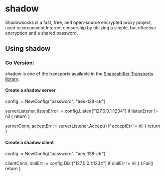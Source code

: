 # shadow

Shadowsocks is a fast, free, and open-source encrypted proxy project, used to circumvent Internet censorship by utilizing a simple, but effective encryption and a shared password.

## Using shadow

### Go Version:

shadow is one of the transports available in the [Shapeshifter Transports library](https://github.com/OperatorFoundation/shapeshifter-transports).

#### Create a shadow server

config := NewConfig("password", "aes-128-ctr")

serverListener, listenError := config.Listen("127.0.0.1:1234")
if listenError != nil {
    return
}

serverConn, acceptErr := serverListener.Accept()
if acceptErr != nil {
    return
}

#### Create a shadow client

config := NewConfig("password", "aes-128-ctr")

clientConn, dialErr := config.Dial("127.0.0.1:1234")
if dialErr != nil {
    t.Fail()
    return
}
